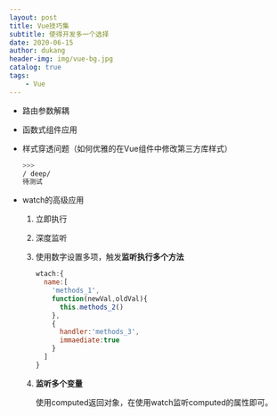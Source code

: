 ```yaml
---
layout: post
title: Vue技巧集
subtitle: 使得开发多一个选择
date: 2020-06-15
author: dukang
header-img: img/vue-bg.jpg
catalog: true
tags: 
    - Vue
---
```


- 路由参数解耦

- 函数式组件应用

- 样式穿透问题（如何优雅的在Vue组件中修改第三方库样式）

  ```css
  >>> 
  / deep/
  待测试
  ```

- watch的高级应用

  1. 立即执行

  2. 深度监听

  3. 使用数字设置多项，触发**监听执行多个方法**

     ```js
     wtach:{
       name:[
         'methods_1',
         function(newVal,oldVal){
           this.methods_2()
         },
         {
           handler:'methods_3',
           immaediate:true
         }
       ]
     }

     ```

  4. **监听多个变量**

     使用computed返回对象，在使用watch监听computed的属性即可。


